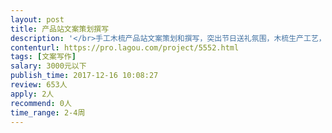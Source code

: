 ```yaml
---                
layout: post       
title: 产品站文案策划撰写           
description: '</br>手工木梳产品站文案策划和撰写，突出节日送礼氛围，木梳生产工艺，总结产品卖点。文案简洁，又能打动用户。</br>'     
contenturl: https://pro.lagou.com/project/5552.html      
tags: [文案写作]            
salary: 3000元以下          
publish_time: 2017-12-16 10:08:27         
review: 653人                   
apply: 2人                   
recommend: 0人                   
time_range: 2-4周              
---                 
```

